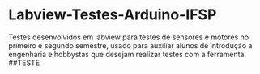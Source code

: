 # Labview-Testes-Arduino-IFSP
Testes desenvolvidos em labview para testes de sensores e motores no primeiro e segundo semestre, usado para auxiliar alunos de introdução a engenharia e hobbystas que desejam realizar testes com a ferramenta.
##TESTE
